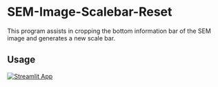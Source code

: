 # SEM-Image-Scalebar-Reset
This program assists in cropping the bottom information bar of the SEM image and generates a new scale bar.

## Usage
[![Streamlit App](https://static.streamlit.io/badges/streamlit_badge_black_white.svg)](https://jameschung821-sem-image-scalebar-rese-sem-scalebar-reset-stt8wz.streamlit.app/)